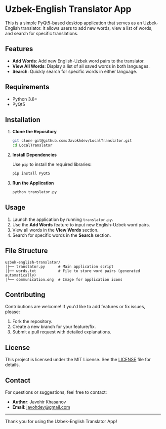 # Uzbek-English Translator App

This is a simple PyQt5-based desktop application that serves as an Uzbek-English translator. It allows users to add new words, view a list of words, and search for specific translations.

## Features

- **Add Words**: Add new English-Uzbek word pairs to the translator.
- **View All Words**: Display a list of all saved words in both languages.
- **Search**: Quickly search for specific words in either language.

## Requirements

- Python 3.8+
- PyQt5

## Installation

1. **Clone the Repository**

   ```bash
   git clone git@github.com:Javokhdev/LocalTranslator.git
   cd LocalTranslator
   ```

2. **Install Dependencies**

   Use `pip` to install the required libraries:

   ```bash
   pip install PyQt5
   ```

3. **Run the Application**

   ```bash
   python translator.py
   ```

## Usage

1. Launch the application by running `translator.py`.
2. Use the **Add Words** feature to input new English-Uzbek word pairs.
3. View all words in the **View Words** section.
4. Search for specific words in the **Search** section.

## File Structure

```
uzbek-english-translator/
|├── translator.py      # Main application script
|├── words.txt          # File to store word pairs (generated automatically)
|└── communication.ong  # Image for application icons
```

## Contributing

Contributions are welcome! If you'd like to add features or fix issues, please:

1. Fork the repository.
2. Create a new branch for your feature/fix.
3. Submit a pull request with detailed explanations.

## License

This project is licensed under the MIT License. See the [LICENSE](LICENSE) file for details.

## Contact

For questions or suggestions, feel free to contact:

- **Author**: Javohir Khasanov
- **Email**: [javohdev@gmail.com](mailto:javohdev@gmail.com)

---
Thank you for using the Uzbek-English Translator App!

